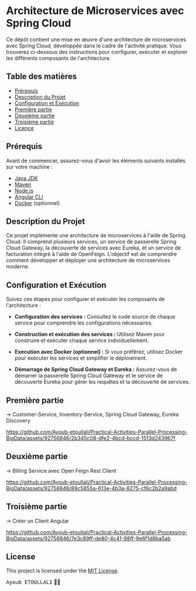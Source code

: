 # Architecture de Microservices avec Spring Cloud

Ce dépôt contient une mise en œuvre d'une architecture de microservices avec Spring Cloud, développée dans le cadre de l'activité pratique. Vous trouverez ci-dessous des instructions pour configurer, exécuter et explorer les différents composants de l'architecture.

## Table des matières

- [Prérequis](#prérequis)
- [Description du Projet](#description-du-projet)
- [Configuration et Exécution](#configuration-et-exécution)
- [Première partie](#première-partie)
- [Deuxième partie](#deuxième-partie)
- [Troisième partie](#troisième-partie)
- [Licence](#licence)

## Prérequis

Avant de commencer, assurez-vous d'avoir les éléments suivants installés sur votre machine :

- [Java JDK](https://www.oracle.com/java/technologies/javase-downloads.html)
- [Maven](https://maven.apache.org/download.cgi)
- [Node.js](https://nodejs.org/en/download/)
- [Angular CLI](https://cli.angular.io/)
- [Docker](https://docs.docker.com/get-docker/) (optionnel)

## Description du Projet

Ce projet implémente une architecture de microservices à l'aide de Spring Cloud. Il comprend plusieurs services, un service de passerelle Spring Cloud Gateway, la découverte de services avec Eureka, et un service de facturation intégré à l'aide de OpenFeign. L'objectif est de comprendre comment développer et déployer une architecture de microservices moderne.

## Configuration et Exécution

Suivez ces étapes pour configurer et exécuter les composants de l'architecture :

- **Configuration des services :** Consultez le code source de chaque service pour comprendre les configurations nécessaires.

- **Construction et exécution des services :** Utilisez Maven pour construire et exécuter chaque service individuellement.

- **Exécution avec Docker (optionnel) :** Si vous préférez, utilisez Docker pour exécuter les services et simplifier le déploiement.

- **Démarrage de Spring Cloud Gateway et Eureka :** Assurez-vous de démarrer la passerelle Spring Cloud Gateway et le service de découverte Eureka pour gérer les requêtes et la découverte de services.

## Première partie
  -> Customer-Service, Inventory-Service, Spring Cloud Gateway, Eureka Discovery
  
  https://github.com/Ayoub-etoullali/Practical-Activities-Parallel-Processing-BigData/assets/92756846/2b345c08-dfe2-4bcd-bccd-1513d243967f

## Deuxième  partie
  -> Billing Service avec Open Feign Rest Client

https://github.com/Ayoub-etoullali/Practical-Activities-Parallel-Processing-BigData/assets/92756846/89c5855a-613e-4b3a-8275-cf6c2b2a9abd

## Troisième partie
  ->  Créer un Client Angular

https://github.com/Ayoub-etoullali/Practical-Activities-Parallel-Processing-BigData/assets/92756846/7e3c89ff-de80-4c41-98ff-9e6f1d8ba5ab

## License
This project is licensed under the [MIT License](LICENSE).

<kbd>Ayoub ETOULLALI</kbd> 👨‍💻
